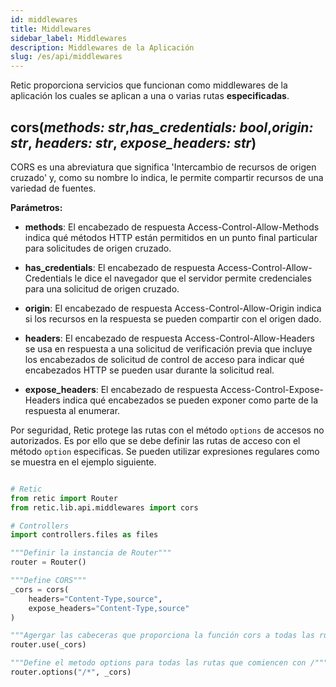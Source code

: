 ```yaml
---
id: middlewares
title: Middlewares
sidebar_label: Middlewares
description: Middlewares de la Aplicación
slug: /es/api/middlewares
---
```


Retic proporciona servicios que funcionan como middlewares de la aplicación los cuales se aplican a una o varias rutas **especificadas**.

## cors(*methods: str*,*has_credentials: bool*,*origin: str*, *headers: str*, *expose_headers: str*)

CORS es una abreviatura que significa 'Intercambio de recursos de origen cruzado' y, como su nombre lo indica, le permite compartir recursos de una variedad de fuentes.

**Parámetros:**

* **methods**: El encabezado de respuesta Access-Control-Allow-Methods indica qué métodos HTTP están permitidos en un punto final particular para solicitudes de origen cruzado.

* **has_credentials**: El encabezado de respuesta Access-Control-Allow-Credentials le dice el navegador que el servidor permite credenciales para una solicitud de origen cruzado.

* **origin**: El encabezado de respuesta Access-Control-Allow-Origin indica si los recursos en la respuesta se pueden compartir con el origen dado.

* **headers**: El encabezado de respuesta Access-Control-Allow-Headers se usa en respuesta a una solicitud de verificación previa que incluye los encabezados de solicitud de control de acceso para indicar qué encabezados HTTP se pueden usar durante la solicitud real.

* **expose_headers**: El encabezado de respuesta Access-Control-Expose-Headers indica qué encabezados se pueden exponer como parte de la respuesta al enumerar.

Por seguridad, Retic protege las rutas con el método ``options`` de accesos no autorizados. Es por ello que se debe definir las rutas de acceso con el método ``option`` especificas. Se pueden utilizar expresiones regulares como se muestra en el ejemplo siguiente.

```python

# Retic
from retic import Router
from retic.lib.api.middlewares import cors

# Controllers
import controllers.files as files

"""Definir la instancia de Router"""
router = Router()

"""Define CORS"""
_cors = cors(
    headers="Content-Type,source",
    expose_headers="Content-Type,source"
)

"""Agergar las cabeceras que proporciona la función cors a todas las rutas"""
router.use(_cors)

"""Define el metodo options para todas las rutas que comiencen con /"""
router.options("/*", _cors)

```

